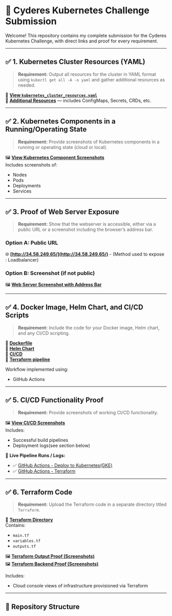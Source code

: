 # 🚀 Cyderes Kubernetes Challenge Submission

Welcome! This repository contains my complete submission for the Cyderes Kubernetes Challenge, with direct links and proof for every requirement.

---

## ✅ 1. Kubernetes Cluster Resources (YAML)

> **Requirement:** Output all resources for the cluster in YAML format using `kubectl get all -A -o yaml` and gather additional resources as needed.

📄 **[View `kubernetes_cluster_resources.yaml`](./kubernetes_cluster_resources.yaml)**  
📄 **[Additional Resources](./extra-k8s-resources/)** — includes ConfigMaps, Secrets, CRDs, etc.

---

## ✅ 2. Kubernetes Components in a Running/Operating State

> **Requirement:** Provide screenshots of Kubernetes components in a running or operating state (cloud or local).

🖼️ **[View Kubernetes Component Screenshots](./screenshots/k8s-components/)**  
Includes screenshots of:
- Nodes
- Pods
- Deployments
- Services
---

## ✅ 3. Proof of Web Server Exposure

> **Requirement:** Show that the webserver is accessible, either via a public URL or a screenshot including the browser’s address bar.

### Option A: Public URL
🌐 **[http://34.58.249.65/](http://34.58.249.65/)**
    -   (Method used to expose : Loadbalancer)

### Option B: Screenshot (if not public)
🖼️ **[Web Server Screenshot with Address Bar](./screenshots/webserver/webserver-proof.png)**

---

## ✅ 4. Docker Image, Helm Chart, and CI/CD Scripts

> **Requirement:** Include the code for your Docker image, Helm chart, and any CI/CD scripting.

📁 **[Dockerfile](./Dockerfile)**  
📁 **[Helm Chart](./charts/)**  
📁 **[CI/CD](./.github/workflows/deploy.yml)**  
📁 **[Terraform pipeline](./.github/workflows/terraform.yml)**  

Workflow implemented using:
- GitHub Actions

---

## ✅ 5. CI/CD Functionality Proof

> **Requirement:** Provide screenshots of working CI/CD functionality.

🖼️ **[View CI/CD Screenshots](./screenshots/ci-cd/)**  
Includes:
- Successful build pipelines
- Deployment logs(see section below)

🔗 **Live Pipeline Runs / Logs:**
- ✅ [GitHub Actions - Deploy to Kubernetes(GKE)](https://github.com/Avil172/gke-devops/actions/runs/15488597518/job/43608814167)
- ✅ [GitHub Actions - Terraform](https://github.com/Avil172/gke-devops/actions/runs/15488727060)


---

## ✅ 6. Terraform Code

> **Requirement:** Upload the Terraform code in a separate directory titled `Terraform`.

📁 **[Terraform Directory](./terraform/)**  
Contains:
- `main.tf`
- `variables.tf`
- `outputs.tf`

🖼️ **[Terraform Output Proof (Screenshots)](./screenshots/terraform/terraform-outputs.png)**  
🖼️ **[Terraform Backend Proof (Screenshots)](./screenshots/terraform/terraform-backend.png)**  

Includes:
- Cloud console views of infrastructure provisioned via Terraform

---

## 📁 Repository Structure

